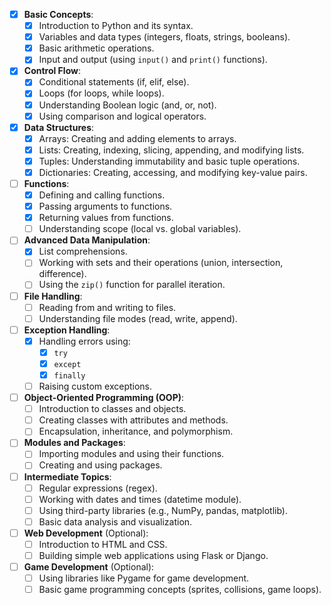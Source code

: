 - [x] **Basic Concepts**:
   - [x] Introduction to Python and its syntax.
   - [x] Variables and data types (integers, floats, strings, booleans).
   - [x] Basic arithmetic operations.
   - [x] Input and output (using `input()` and `print()` functions).

- [x] **Control Flow**:
   - [x] Conditional statements (if, elif, else).
   - [x] Loops (for loops, while loops).
   - [x] Understanding Boolean logic (and, or, not).
   - [x] Using comparison and logical operators.

- [x] **Data Structures**:
   - [x] Arrays: Creating and adding elements to arrays.
   - [x] Lists: Creating, indexing, slicing, appending, and modifying lists.
   - [x] Tuples: Understanding immutability and basic tuple operations.
   - [x] Dictionaries: Creating, accessing, and modifying key-value pairs.

- [ ] **Functions**:
   - [x] Defining and calling functions.
   - [x] Passing arguments to functions.
   - [x] Returning values from functions.
   - [ ] Understanding scope (local vs. global variables).

- [ ] **Advanced Data Manipulation**:
   - [x] List comprehensions.
   - [ ] Working with sets and their operations (union, intersection, difference).
   - [ ] Using the `zip()` function for parallel iteration.

- [ ] **File Handling**:
   - [ ] Reading from and writing to files.
   - [ ] Understanding file modes (read, write, append).

- [ ] **Exception Handling**:
   - [x] Handling errors using:
     - [x] `try` 
     - [x] `except` 
     - [x] `finally`
   - [ ] Raising custom exceptions.

- [ ] **Object-Oriented Programming (OOP)**:
   - [ ] Introduction to classes and objects.
   - [ ] Creating classes with attributes and methods.
   - [ ] Encapsulation, inheritance, and polymorphism.

- [ ] **Modules and Packages**:
   - [ ] Importing modules and using their functions.
   - [ ] Creating and using packages.

- [ ] **Intermediate Topics**:
    - [ ] Regular expressions (regex).
    - [ ] Working with dates and times (datetime module).
    - [ ] Using third-party libraries (e.g., NumPy, pandas, matplotlib).
    - [ ] Basic data analysis and visualization.

- [ ] **Web Development** (Optional):
    - [ ] Introduction to HTML and CSS.
    - [ ] Building simple web applications using Flask or Django.

- [ ] **Game Development** (Optional):
    - [ ] Using libraries like Pygame for game development.
    - [ ] Basic game programming concepts (sprites, collisions, game loops).
